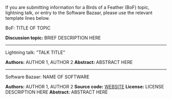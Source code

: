 If you are submitting information for a Birds of a Feather (BoF) topic, lightning talk, or entry 
to the Software Bazaar, please use the relevant template lines below. 


BoF: TITLE OF TOPIC

**Discussion topic:** BRIEF DESCRIPTION HERE

----

Lightning talk: "TALK TITLE"

**Authors:** AUTHOR 1, AUTHOR 2
**Abstract:** ABSTRACT HERE

----

Software Bazaar: NAME OF SOFTWARE

**Authors:** AUTHOR 1, AUTHOR 2
**Source code:** [WEBSITE](URL)
**License:** LICENSE DESCRIPTION HERE
**Abstract:** ABSTRACT HERE
